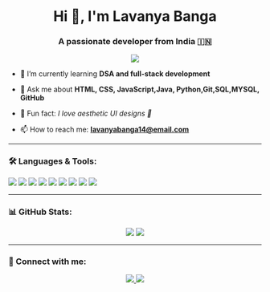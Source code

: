 <h1 align="center">Hi 👋, I'm Lavanya Banga</h1>
<h3 align="center">A passionate developer from India 🇮🇳</h3>

<p align="center">
  <img src="https://readme-typing-svg.demolab.com/?lines=3rd+Year+B.Tech+Student;Passionate+Web+Developer;DSA+Learner+%F0%9F%A7%90;Loves+to+build+cool+projects!" />
</p>

- 🌱 I’m currently learning **DSA and full-stack development**

- 💬 Ask me about **HTML, CSS, JavaScript,Java, Python,Git,SQL,MYSQL, GitHub**

- 🌟 Fun fact: *I love aesthetic UI designs 💖*

- 📫 How to reach me: **lavanyabanga14@email.com**

---

### 🛠️ Languages & Tools:
<p>
  <img src="https://img.shields.io/badge/Python-3776AB?style=flat&logo=python&logoColor=white" />
  <img src="https://img.shields.io/badge/HTML5-e34c26?style=flat&logo=html5&logoColor=white" />
    <img src="https://img.shields.io/badge/C-e34c26?style=flat&logo=C&logoColor=white" />
  <img src="https://img.shields.io/badge/CSS3-1572B6?style=flat&logo=css3&logoColor=white" />
   <img src="https://img.shields.io/badge/SQL-1572B6?style=flat&logo=css3&logoColor=white" />
  <img src="https://img.shields.io/badge/MYSQL-1572B6?style=flat&logo=css3&logoColor=white" />
  <img src="https://img.shields.io/badge/JavaScript-F7DF1E?style=flat&logo=javascript&logoColor=black" />
   <img src="https://img.shields.io/badge/Java-F7DF1E?style=flat&logo=Java&logoColor=black" />
  <img src="https://img.shields.io/badge/GitHub-100000?style=flat&logo=github&logoColor=white" />
</p>

---

### 📊 GitHub Stats:
<p align="center">
  <img src="https://github-readme-stats.vercel.app/api?username=lavanyabanga&show_icons=true&theme=radical" />
  <img src="https://github-readme-streak-stats.herokuapp.com/?user=lavanyabanga&theme=radical" />
</p>

---

### 🔗 Connect with me:
<p align="center">
  <a href="https://www.linkedin.com/in/lavanyabanga" target="_blank">
    <img src="https://img.shields.io/badge/LinkedIn-0A66C2?style=flat&logo=linkedin&logoColor=white" />
  </a>
  <a href="mailto:lavanyabanga@email.com">
    <img src="https://img.shields.io/badge/Gmail-D14836?style=flat&logo=gmail&logoColor=white" />
  </a>
</p>

<!--
**LavanyaBanga/LavanyaBanga** is a ✨ _special_ ✨ repository because its `README.md` (this file) appears on your GitHub profile.

Here are some ideas to get you started:

- 🔭 I’m currently working on ...
- 🌱 I’m currently learning ...
- 👯 I’m looking to collaborate on ...
- 🤔 I’m looking for help with ...
- 💬 Ask me about ...
- 📫 How to reach me: ...
- 😄 Pronouns: ...
- ⚡ Fun fact: ...
-->
